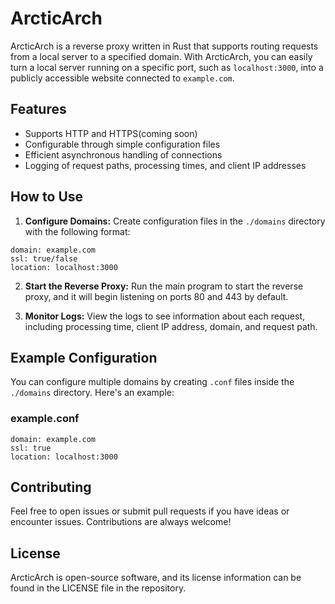 # ArcticArch

ArcticArch is a reverse proxy written in Rust that supports routing requests from a local server to a specified domain. With ArcticArch, you can easily turn a local server running on a specific port, such as `localhost:3000`, into a publicly accessible website connected to `example.com`.

## Features

- Supports HTTP and HTTPS(coming soon)
- Configurable through simple configuration files
- Efficient asynchronous handling of connections
- Logging of request paths, processing times, and client IP addresses

## How to Use

1. **Configure Domains:** Create configuration files in the `./domains` directory with the following format:
```
domain: example.com
ssl: true/false
location: localhost:3000
```
2. **Start the Reverse Proxy:** Run the main program to start the reverse proxy, and it will begin listening on ports 80 and 443 by default.

3. **Monitor Logs:** View the logs to see information about each request, including processing time, client IP address, domain, and request path.

## Example Configuration

You can configure multiple domains by creating `.conf` files inside the `./domains` directory. Here's an example:

### example.conf
```
domain: example.com
ssl: true
location: localhost:3000
```

## Contributing

Feel free to open issues or submit pull requests if you have ideas or encounter issues. Contributions are always welcome!

## License

ArcticArch is open-source software, and its license information can be found in the LICENSE file in the repository.
